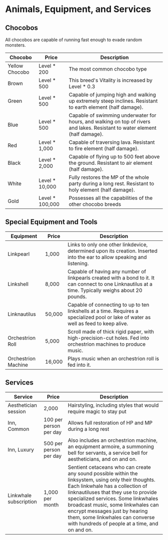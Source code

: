 # Animals, Equipment, and Services

## Chocobos

All chocobos are capable of running fast enough to evade random monsters.

| Chocobo | Price | Description |
| ---     | ---   | ---         |
| Yellow Chocobo | Level * 200 | The most common chocobo type |
| Brown | Level * 500 | This breed's Vitality is increased by Level * 0.3
| Green | Level * 500 | Capable of jumping high and walking up extremely steep inclines. Resistant to earth element (half damage).
| Blue | Level * 500 | Capable of swimming underwater for hours, and walking on top of rivers and lakes. Resistant to water element (half damage).
| Red | Level * 1,000 | Capable of traversing lava. Resistant to fire element (half damage).
| Black | Level * 2,000 | Capable of flying up to 500 feet above the ground. Resistant to air element (half damage).
| White | Level * 10,000 | Fully restores the MP of the whole party during a long rest. Resistant to holy element (half damage).
| Gold | Level * 100,000 | Possesses all the capabilities of the other chocobo breeds

## Special Equipment and Tools

| Equipment | Price | Description |
| ---       | ---   | ---         |
| Linkpearl | 1,000 | Links to only one other linkdevice, determined upon its creation. Inserted into the ear to allow speaking and listening.
| Linkshell | 8,000 | Capable of having any number of linkpearls created with a bond to it. It can connect to one Linknautilus at a time. Typically weighs about 20 pounds.
| Linknautilus | 50,000 | Capable of connecting to up to ten linkshells at a time. Requires a specialized pool or lake of water as well as feed to keep alive.
| Orchestrion Roll | 5,000 | Scroll made of thick rigid paper, with high-precision-cut holes. Fed into orchestrion machines to produce music.
| Orchestrion Machine | 16,000 | Plays music when an orchestrion roll is fed into it.

## Services

| Service | Price | Description |
| ---     | ---   | ---         |
| Aesthetician session | 2,000 | Hairstyling, including styles that would require magic to stay put
| Inn, Common | 100 per person per day | Allows full restoration of HP and MP during a long rest
| Inn, Luxury | 500 per person per day | Also includes an orchestrion machine, an equipment armoire, a summoning bell for servants, a service bell for aestheticians, and on and on.
| Linkwhale subscription | 1,000 per month | Sentient cetaceans who can create any sound possible within the linksystem, using only their thoughts. Each linkwhale has a collection of linknautiluses that they use to provide specialized services. Some linkwhales broadcast music, some linkwhales can encrypt messages just by hearing them, some linkwhales can converse with hundreds of people at a time, and on and on.
